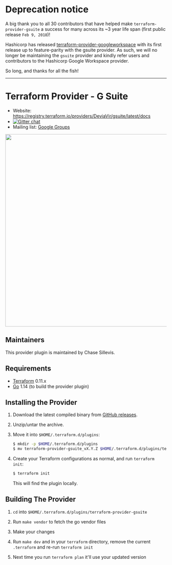 # Deprecation notice

A big thank you to all 30 contributors that have helped make `terraform-provider-gsuite` a success for many across its ~3 year life span (first public release `Feb 9, 2018`)!

Hashicorp has released [terraform-provider-googleworkspace](https://github.com/hashicorp/terraform-provider-googleworkspace) with its first release up to feature-parity with the gsuite provider. As such, we will no longer be maintaining the `gsuite` provider and kindly refer users and contributors to the Hashicorp Google Workspace provider.

So long, and thanks for all the fish!

---

Terraform Provider - G Suite
==================

- Website: https://registry.terraform.io/providers/DeviaVir/gsuite/latest/docs
- [![Gitter chat](https://badges.gitter.im/hashicorp-terraform/Lobby.png)](https://gitter.im/hashicorp-terraform/Lobby)
- Mailing list: [Google Groups](http://groups.google.com/group/terraform-tool)

<img src="https://cdn.rawgit.com/hashicorp/terraform-website/master/content/source/assets/images/logo-hashicorp.svg" width="600px">

Maintainers
-----------

This provider plugin is maintained by Chase Sillevis.

Requirements
------------

-	[Terraform](https://www.terraform.io/downloads.html) 0.11.x
-	[Go](https://golang.org/doc/install) 1.14 (to build the provider plugin)

Installing the Provider
---------------------

1. Download the latest compiled binary from [GitHub releases](https://github.com/DeviaVir/terraform-provider-gsuite/releases).

1. Unzip/untar the archive.

1. Move it into `$HOME/.terraform.d/plugins`:

    ```sh
    $ mkdir -p $HOME/.terraform.d/plugins
    $ mv terraform-provider-gsuite_vX.Y.Z $HOME/.terraform.d/plugins/terraform-provider-gsuite_vX.Y.Z
    ```

1. Create your Terraform configurations as normal, and run `terraform init`:

    ```sh
    $ terraform init
    ```

    This will find the plugin locally.

Building The Provider
---------------------

1. `cd` into `$HOME/.terraform.d/plugins/terraform-provider-gsuite`

1. Run `make vendor` to fetch the go vendor files

1. Make your changes

1. Run `make dev` and in your `terraform` directory, remove the current `.terraform` and re-run `terraform init`

1. Next time you run `terraform plan` it'll use your updated version

